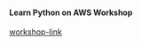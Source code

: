 #### Learn Python on AWS Workshop

[workshop-link](https://catalog.us-east-1.prod.workshops.aws/workshops/3d705026-9edc-40e8-b353-bdabb116c89c/en-US)